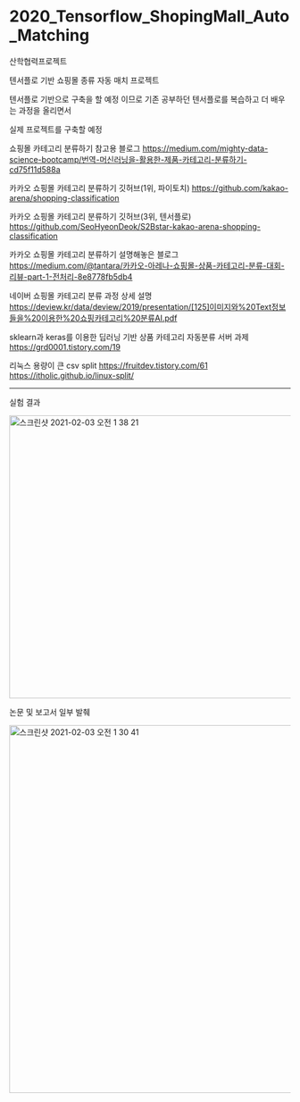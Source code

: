 # 2020_Tensorflow_ShopingMall_Auto_Matching
산학협력프로젝트

텐서플로 기반 쇼핑몰 종류 자동 매치 프로젝트

텐서플로 기반으로 구축을 할 예정 이므로 기존 공부하던 텐서플로를 복습하고 더 배우는 과정을 올리면서 

실제 프로젝트를 구축할 예정



쇼핑몰 카테고리 분류하기 참고용 블로그
https://medium.com/mighty-data-science-bootcamp/번역-머신러닝을-활용한-제품-카테고리-분류하기-cd75f11d588a

카카오 쇼핑몰 카테고리 분류하기 깃허브(1위, 파이토치)
https://github.com/kakao-arena/shopping-classification

카카오 쇼핑몰 카테고리 분류하기 깃허브(3위, 텐서플로)
https://github.com/SeoHyeonDeok/S2Bstar-kakao-arena-shopping-classification

카카오 쇼핑몰 카테고리 분류하기 설명해놓은 블로그
https://medium.com/@tantara/카카오-아레나-쇼핑몰-상품-카테고리-분류-대회-리뷰-part-1-전처리-8e8778fb5db4

네이버 쇼핑몰 카테고리 분류 과정  상세 설명
https://deview.kr/data/deview/2019/presentation/[125]이미지와%20Text정보들을%20이용한%20쇼핑카테고리%20분류AI.pdf

sklearn과 keras를 이용한 딥러닝 기반 상품 카테고리 자동분류 서버 과제
https://grd0001.tistory.com/19

리눅스 용량이 큰 csv split
https://fruitdev.tistory.com/61
https://itholic.github.io/linux-split/

-----------------------------------------------------------------------------------------------------------------------------------
실험 결과

<img width="507" alt="스크린샷 2021-02-03 오전 1 38 21" src="https://user-images.githubusercontent.com/44065090/106632543-38256380-65c1-11eb-9d93-78984e940e6c.png">

논문 및 보고서 일부 발췌

<img width="659" alt="스크린샷 2021-02-03 오전 1 30 41" src="https://user-images.githubusercontent.com/44065090/106632642-53906e80-65c1-11eb-83bc-a9acf0fe84e5.png">
